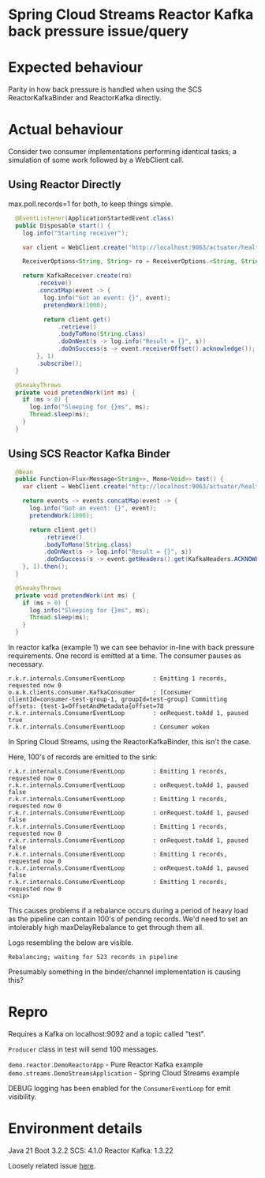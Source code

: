 # Spring Cloud Streams Reactor Kafka back pressure issue/query

# Expected behaviour

Parity in how back pressure is handled when using the SCS ReactorKafkaBinder and ReactorKafka directly.

# Actual behaviour

Consider two consumer implementations performing identical tasks; a simulation of some work followed by a WebClient call.

## Using Reactor Directly

max.poll.records=1 for both, to keep things simple.

```java
  @EventListener(ApplicationStartedEvent.class)
  public Disposable start() {
    log.info("Starting receiver");

    var client = WebClient.create("http://localhost:9063/actuator/health");

    ReceiverOptions<String, String> ro = ReceiverOptions.<String, String>create...// Omitted.  See code.

    return KafkaReceiver.create(ro)
        .receive()
        .concatMap(event -> {
          log.info("Got an event: {}", event);
          pretendWork(1000);

          return client.get()
              .retrieve()
              .bodyToMono(String.class)
              .doOnNext(s -> log.info("Result = {}", s))
              .doOnSuccess(s -> event.receiverOffset().acknowledge());
        }, 1)
        .subscribe();
  }

  @SneakyThrows
  private void pretendWork(int ms) {
    if (ms > 0) {
      log.info("Sleeping for {}ms", ms);
      Thread.sleep(ms);
    }
  }
```

## Using SCS Reactor Kafka Binder

```java
  @Bean
  public Function<Flux<Message<String>>, Mono<Void>> test() {
    var client = WebClient.create("http://localhost:9063/actuator/health");

    return events -> events.concatMap(event -> {
      log.info("Got an event: {}", event);
      pretendWork(1000);

      return client.get()
          .retrieve()
          .bodyToMono(String.class)
          .doOnNext(s -> log.info("Result = {}", s))
          .doOnSuccess(s -> event.getHeaders().get(KafkaHeaders.ACKNOWLEDGMENT, ReceiverOffset.class).acknowledge());
    }, 1).then();
  }

  @SneakyThrows
  private void pretendWork(int ms) {
    if (ms > 0) {
      log.info("Sleeping for {}ms", ms);
      Thread.sleep(ms);
    }
  }
```
In reactor kafka (example 1) we can see behavior in-line with back pressure requirements.  One record is emitted at a time.  The consumer pauses as necessary.  

```
r.k.r.internals.ConsumerEventLoop        : Emitting 1 records, requested now 0
o.a.k.clients.consumer.KafkaConsumer     : [Consumer clientId=consumer-test-group-1, groupId=test-group] Committing offsets: {test-1=OffsetAndMetadata{offset=78
r.k.r.internals.ConsumerEventLoop        : onRequest.toAdd 1, paused true
r.k.r.internals.ConsumerEventLoop        : Consumer woken
```

In Spring Cloud Streams, using the ReactorKafkaBinder, this isn't the case.

Here, 100's of records are emitted to the sink:

```
r.k.r.internals.ConsumerEventLoop        : Emitting 1 records, requested now 0
r.k.r.internals.ConsumerEventLoop        : onRequest.toAdd 1, paused false
r.k.r.internals.ConsumerEventLoop        : Emitting 1 records, requested now 0
r.k.r.internals.ConsumerEventLoop        : onRequest.toAdd 1, paused false
r.k.r.internals.ConsumerEventLoop        : Emitting 1 records, requested now 0
r.k.r.internals.ConsumerEventLoop        : onRequest.toAdd 1, paused false
r.k.r.internals.ConsumerEventLoop        : Emitting 1 records, requested now 0
r.k.r.internals.ConsumerEventLoop        : onRequest.toAdd 1, paused false
r.k.r.internals.ConsumerEventLoop        : Emitting 1 records, requested now 0
<snip>
```

This causes problems if a rebalance occurs during a period of heavy load as the pipeline can contain 100's of pending records.  We'd need to set an intolerably high maxDelayRebalance to get through them all.

Logs resembling the below are visible.

```
Rebalancing; waiting for 523 records in pipeline
```

Presumably something in the binder/channel implementation is causing this? 

# Repro

Requires a Kafka on localhost:9092 and a topic called "test".

`Producer` class in test will send 100 messages.

`demo.reactor.DemoReactorApp` - Pure Reactor Kafka example
`demo.streams.DemoStreamsApplication` - Spring Cloud Streams example

DEBUG logging has been enabled for the `ConsumerEventLoop` for emit visibility.

# Environment details

Java 21
Boot 3.2.2
SCS: 4.1.0
Reactor Kafka: 1.3.22

Loosely related issue [here](https://github.com/reactor/reactor-kafka/issues/345).